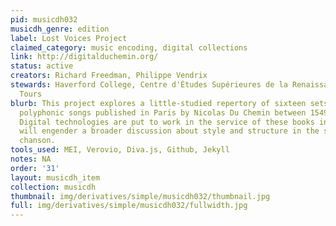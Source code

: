 ```yaml
---
pid: musicdh032
musicdh_genre: edition
label: Lost Voices Project
claimed_category: music encoding, digital collections
link: http://digitalduchemin.org/
status: active
creators: Richard Freedman, Philippe Vendrix
stewards: Haverford College, Centre d'Études Supérieures de la Renaissance (CESR),
  Tours
blurb: This project explores a little-studied repertory of sixteen sets of French
  polyphonic songs published in Paris by Nicolas Du Chemin between 1549 and 1568.
  Digital technologies are put to work in the service of these books in ways that
  will engender a broader discussion about style and structure in the sixteenth-century
  chanson.
tools_used: MEI, Verovio, Diva.js, Github, Jekyll
notes: NA
order: '31'
layout: musicdh_item
collection: musicdh
thumbnail: img/derivatives/simple/musicdh032/thumbnail.jpg
full: img/derivatives/simple/musicdh032/fullwidth.jpg
---
```

